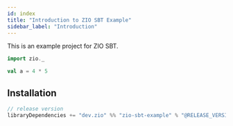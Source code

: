 ```yaml
---
id: index
title: "Introduction to ZIO SBT Example"
sidebar_label: "Introduction"
---
```


This is an example project for ZIO SBT.

```scala mdoc
import zio._

val a = 4 * 5
```

## Installation

```scala
// release version
libraryDependencies += "dev.zio" %% "zio-sbt-example" % "@RELEASE_VERSION@"
```